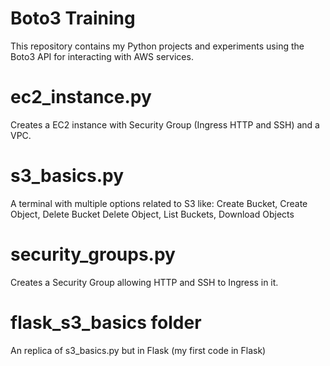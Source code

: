 # Boto3 Training
This repository contains my Python projects and experiments using the Boto3 API for interacting with AWS services.

# ec2_instance.py
Creates a EC2 instance with Security Group (Ingress HTTP and SSH) and a VPC.

# s3_basics.py
A terminal with multiple options related to S3 like:
Create Bucket, Create Object, Delete Bucket
Delete Object, List Buckets, Download Objects

# security_groups.py
Creates a Security Group allowing HTTP and SSH to Ingress in it.

# flask_s3_basics folder
An replica of s3_basics.py but in Flask (my first code in Flask)

